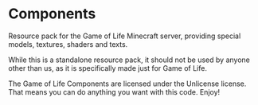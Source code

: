# Components

Resource pack for the Game of Life Minecraft server, providing special models, textures, shaders and texts.

While this is a standalone resource pack, it should not be used by anyone other than us, as it is specifically made just for Game of Life.

The Game of Life Components are licensed under the Unlicense license. That means you can do anything you want with this code. Enjoy!
